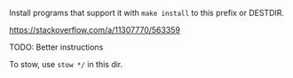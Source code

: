 Install programs that support it with `make install`
to this prefix or DESTDIR.

https://stackoverflow.com/a/11307770/563359

TODO: Better instructions

To stow, use `stow */` in this dir.
